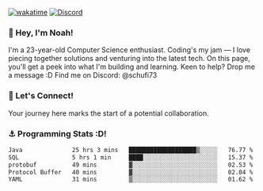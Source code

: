 [![wakatime](https://wakatime.com/badge/user/018b5c7c-fde2-4105-aa96-f5c758abb0a2.svg)](https://wakatime.com/@018b5c7c-fde2-4105-aa96-f5c758abb0a2)
[![Discord](https://img.shields.io/badge/Discord-5865F2?style=flat&logo=discord&logoColor=white)](https://discord.gg/eAW8AGXaGu)



### 👋 Hey, I'm Noah!
I'm a 23-year-old Computer Science enthusiast. Coding's my jam — I love piecing together solutions and venturing into the latest tech. On this page, you'll get a peek into what I'm building and learning. Keen to help? Drop me a message :D 
Find me on Discord: @schufi73

### 🤝 Let's Connect!
Your journey here marks the start of a potential collaboration.

### ⚓ Programming Stats :D!
<!--START_SECTION:waka-->

```txt
Java              25 hrs 3 mins   ███████████████████▒░░░░░   76.77 %
SQL               5 hrs 1 min     ████░░░░░░░░░░░░░░░░░░░░░   15.37 %
protobuf          49 mins         ▓░░░░░░░░░░░░░░░░░░░░░░░░   02.53 %
Protocol Buffer   40 mins         ▓░░░░░░░░░░░░░░░░░░░░░░░░   02.04 %
YAML              31 mins         ▒░░░░░░░░░░░░░░░░░░░░░░░░   01.62 %
```

<!--END_SECTION:waka-->
